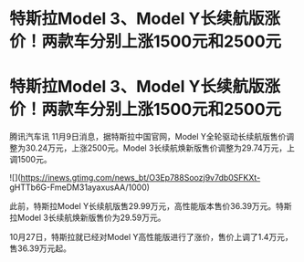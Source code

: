 # 特斯拉Model 3、Model Y长续航版涨价！两款车分别上涨1500元和2500元

# 特斯拉Model 3、Model Y长续航版涨价！两款车分别上涨1500元和2500元

腾讯汽车讯 11月9日消息，据特斯拉中国官网，Model Y全轮驱动长续航版售价调整为30.24万元，上涨2500元。Model
3长续航焕新版售价调整为29.74万元，上调1500元。

![](https://inews.gtimg.com/news_bt/O3Ep788Soozj9v7db0SFKXt-
gHTTb6G-FmeDM31ayaxusAA/1000)

此前，特斯拉Model Y长续航版售29.99万元，高性能版本售价36.39万元。特斯拉Model 3长续航焕新版售价为29.59万元。

10月27日，特斯拉就已经对Model Y高性能版进行了涨价，售价上调了1.4万元，售36.39万元起。

